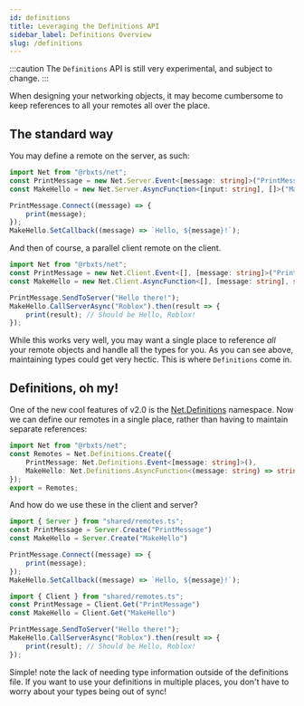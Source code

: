 ```yaml
---
id: definitions
title: Leveraging the Definitions API
sidebar_label: Definitions Overview
slug: /definitions
---
```

:::caution
The `Definitions` API is still very experimental, and subject to change.
:::

When designing your networking objects, it may become cumbersome to keep references to all your remotes all over the place.

## The standard way

You may define a remote on the server, as such:
```ts title="server/test.server.ts"
import Net from "@rbxts/net";
const PrintMessage = new Net.Server.Event<[message: string]>("PrintMessage");
const MakeHello = new Net.Server.AsyncFunction<[input: string], []>("MakeHello");

PrintMessage.Connect((message) => {
    print(message);
});
MakeHello.SetCallback((message) => `Hello, ${message}!`);
```

And then of course, a parallel client remote on the client.
```ts title="client/test.client.ts"
import Net from "@rbxts/net";
const PrintMessage = new Net.Client.Event<[], [message: string]>("PrintMessage");
const MakeHello = new Net.Client.AsyncFunction<[], [message: string], string>("MakeHello");

PrintMessage.SendToServer("Hello there!");
MakeHello.CallServerAsync("Roblox").then(result => {
    print(result); // Should be Hello, Roblox!
});
```

While this works very well, you may want a single place to reference _all_ your remote objects and handle all the types for you. As you can see above, maintaining types could get very hectic. This is where `Definitions` come in.


## Definitions, oh my!
One of the new cool features of v2.0 is the [Net.Definitions](api/definitions) namespace. Now we can define our remotes in a single place, rather than having to maintain separate references:

```ts title="shared/remotes.ts"
import Net from "@rbxts/net";
const Remotes = Net.Definitions.Create({
    PrintMessage: Net.Definitions.Event<[message: string]>(),
    MakeHello: Net.Definitions.AsyncFunction<(message: string) => string>()
});
export = Remotes;
```

And how do we use these in the client and server?

```ts title="server/test.server.ts"
import { Server } from "shared/remotes.ts";
const PrintMessage = Server.Create("PrintMessage")
const MakeHello = Server.Create("MakeHello")

PrintMessage.Connect((message) => {
    print(message);
});
MakeHello.SetCallback((message) => `Hello, ${message}!`);
```
```ts title="client/test.client.ts"
import { Client } from "shared/remotes.ts";
const PrintMessage = Client.Get("PrintMessage")
const MakeHello = Client.Get("MakeHello")

PrintMessage.SendToServer("Hello there!");
MakeHello.CallServerAsync("Roblox").then(result => {
    print(result); // Should be Hello, Roblox!
});
```

Simple! note the lack of needing type information outside of the definitions file. If you want to use your definitions in multiple places, you don't have to worry about your types being out of sync!